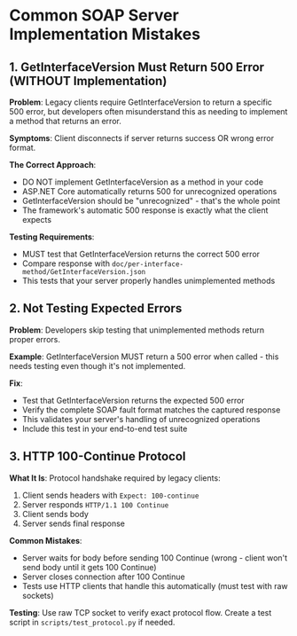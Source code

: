 # Common SOAP Server Implementation Mistakes

## 1. GetInterfaceVersion Must Return 500 Error (WITHOUT Implementation)

**Problem**: Legacy clients require GetInterfaceVersion to return a specific 500 error, but developers often misunderstand this as needing to implement a method that returns an error.

**Symptoms**: Client disconnects if server returns success OR wrong error format.

**The Correct Approach**: 
- DO NOT implement GetInterfaceVersion as a method in your code
- ASP.NET Core automatically returns 500 for unrecognized operations
- GetInterfaceVersion should be "unrecognized" - that's the whole point
- The framework's automatic 500 response is exactly what the client expects

**Testing Requirements**:
- MUST test that GetInterfaceVersion returns the correct 500 error
- Compare response with `doc/per-interface-method/GetInterfaceVersion.json`
- This tests that your server properly handles unimplemented methods

## 2. Not Testing Expected Errors

**Problem**: Developers skip testing that unimplemented methods return proper errors.

**Example**: GetInterfaceVersion MUST return a 500 error when called - this needs testing even though it's not implemented.

**Fix**:
- Test that GetInterfaceVersion returns the expected 500 error
- Verify the complete SOAP fault format matches the captured response
- This validates your server's handling of unrecognized operations
- Include this test in your end-to-end test suite

## 3. HTTP 100-Continue Protocol

**What It Is**: Protocol handshake required by legacy clients:
1. Client sends headers with `Expect: 100-continue`
2. Server responds `HTTP/1.1 100 Continue`
3. Client sends body
4. Server sends final response

**Common Mistakes**:
- Server waits for body before sending 100 Continue (wrong - client won't send body until it gets 100 Continue)
- Server closes connection after 100 Continue
- Tests use HTTP clients that handle this automatically (must test with raw sockets)

**Testing**: Use raw TCP socket to verify exact protocol flow. Create a test script in `scripts/test_protocol.py` if needed.
